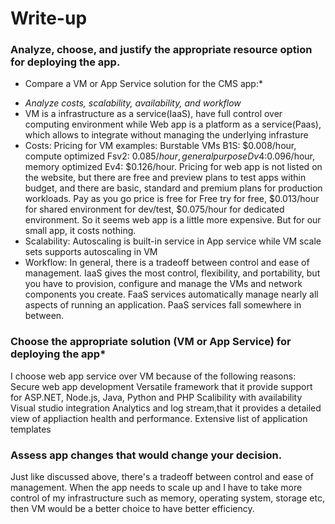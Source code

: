 # Write-up 

### Analyze, choose, and justify the appropriate resource option for deploying the app.

* Compare a VM or App Service solution for the CMS app:*
- *Analyze costs, scalability, availability, and workflow*
- VM is a infrastructure as a service(IaaS), have full control over computing environment while Web app is a platform as a service(Paas), which allows to integrate without managing the underlying infrasture
- Costs: Pricing for VM examples: Burstable VMs B1S: $0.008/hour, compute optimized Fsv2: $0.085/hour, general purpose Dv4:$0.096/hour, memory optimized Ev4: $0.126/hour. Pricing for web app is not listed on the website, but there are free and preview plans to test apps within budget, and there are basic, standard and premium plans for production workloads. Pay as you go price is free for Free try for free, $0.013/hour for shared environment for dev/test, $0.075/hour for dedicated environment. So it seems web app is a little more expensive. But for our small app, it costs nothing.
- Scalability: Autoscaling is built-in service in App service while VM scale sets supports autoscaling in VM
- Workflow: In general, there is a tradeoff between control and ease of management. IaaS gives the most control, flexibility, and portability, but you have to provision, configure and manage the VMs and network components you create. FaaS services automatically manage nearly all aspects of running an application. PaaS services fall somewhere in between.

### Choose the appropriate solution (VM or App Service) for deploying the app*
  I choose web app service over VM because of the following reasons:
  Secure web app development
  Versatile framework that it provide support for ASP.NET, Node.js, Java, Python and PHP
  Scalibility with availability
  Visual studio integration
  Analytics and log stream,that it provides a detailed view of appliaction health and performance.
  Extensive list of application templates

### Assess app changes that would change your decision.

Just like discussed above, there's a tradeoff between control and ease of management. When the app needs to scale up and I have to take more control of my infrastructure such as memory, operating system, storage etc, then VM would be a better choice to have better efficiency.
